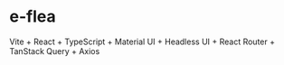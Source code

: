 # e-flea

Vite + React + TypeScript + Material UI + Headless UI + React Router + TanStack Query + Axios
